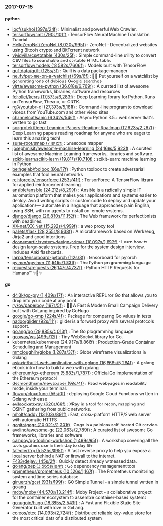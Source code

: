 ### 2017-07-15

#### python
* [iogf/sukhoi (397s/24f)](https://github.com/iogf/sukhoi) : Minimalist and powerful Web Crawler.
* [tensorflow/nmt (790s/101f)](https://github.com/tensorflow/nmt) : TensorFlow Neural Machine Translation Tutorial
* [HelloZeroNet/ZeroNet (8,020s/995f)](https://github.com/HelloZeroNet/ZeroNet) : ZeroNet - Decentralized websites using Bitcoin crypto and BitTorrent network
* [vividvilla/csvtotable (430s/25f)](https://github.com/vividvilla/csvtotable) : Simple command-line utility to convert CSV files to searchable and sortable HTML table.
* [tensorflow/models (18,582s/7,606f)](https://github.com/tensorflow/models) : Models built with TensorFlow
* [quiltdata/quilt (125s/5f)](https://github.com/quiltdata/quilt) : Quilt is a data package manager
* [neufv/put-me-on-a-watchlist (69s/6f)](https://github.com/neufv/put-me-on-a-watchlist) : 👩‍💻 Put yourself on a watchlist by generating tons of dubious Google searches
* [vinta/awesome-python (36,018s/6,769f)](https://github.com/vinta/awesome-python) : A curated list of awesome Python frameworks, libraries, software and resources
* [fchollet/keras (17,573s/6,283f)](https://github.com/fchollet/keras) : Deep Learning library for Python. Runs on TensorFlow, Theano, or CNTK.
* [rg3/youtube-dl (27,393s/5,181f)](https://github.com/rg3/youtube-dl) : Command-line program to download videos from YouTube.com and other video sites
* [channelcat/sanic (6,342s/546f)](https://github.com/channelcat/sanic) : Async Python 3.5+ web server that's written to go fast
* [songrotek/Deep-Learning-Papers-Reading-Roadmap (12,623s/2,267f)](https://github.com/songrotek/Deep-Learning-Papers-Reading-Roadmap) : Deep Learning papers reading roadmap for anyone who are eager to learn this amazing tech!
* [suraj-root/smap (71s/15f)](https://github.com/suraj-root/smap) : Shellcode mapper
* [josephmisiti/awesome-machine-learning (24,166s/5,923f)](https://github.com/josephmisiti/awesome-machine-learning) : A curated list of awesome Machine Learning frameworks, libraries and software.
* [scikit-learn/scikit-learn (19,817s/10,710f)](https://github.com/scikit-learn/scikit-learn) : scikit-learn: machine learning in Python
* [bethgelab/foolbox (86s/17f)](https://github.com/bethgelab/foolbox) : Python toolbox to create adversarial examples that fool neural networks
* [reinforceio/tensorforce (253s/41f)](https://github.com/reinforceio/tensorforce) : TensorForce: A TensorFlow library for applied reinforcement learning
* [ansible/ansible (24,212s/8,299f)](https://github.com/ansible/ansible) : Ansible is a radically simple IT automation platform that makes your applications and systems easier to deploy. Avoid writing scripts or custom code to deploy and update your applications— automate in a language that approaches plain English, using SSH, with no agents to install on remote systems.
* [django/django (26,830s/11,152f)](https://github.com/django/django) : The Web framework for perfectionists with deadlines.
* [XX-net/XX-Net (15,292s/4,999f)](https://github.com/XX-net/XX-Net) : a web proxy tool
* [pallets/flask (28,255s/8,938f)](https://github.com/pallets/flask) : A microframework based on Werkzeug, Jinja2 and good intentions
* [donnemartin/system-design-primer (18,097s/1,892f)](https://github.com/donnemartin/system-design-primer) : Learn how to design large-scale systems. Prep for the system design interview. Includes Anki flashcards.
* [lanpa/tensorboard-pytorch (112s/3f)](https://github.com/lanpa/tensorboard-pytorch) : tensorboard for pytorch
* [python/cpython (11,545s/1,831f)](https://github.com/python/cpython) : The Python programming language
* [requests/requests (26,147s/4,737f)](https://github.com/requests/requests) : Python HTTP Requests for Humans™ ✨🍰✨

#### go
* [d4l3k/go-pry (1,409s/17f)](https://github.com/d4l3k/go-pry) : An interactive REPL for Go that allows you to drop into your code at any point.
* [rykov/paperboy (197s/5f)](https://github.com/rykov/paperboy) : 💌💨 A Fast & Modern Email Campaign Delivery built with GoLang inspired by GoHugo
* [google/go-cmp (224s/4f)](https://github.com/google/go-cmp) : Package for comparing Go values in tests
* [nadoo/glider (92s/11f)](https://github.com/nadoo/glider) : glider is a forward proxy with several protocols support.
* [golang/go (29,885s/4,013f)](https://github.com/golang/go) : The Go programming language
* [gobwas/ws (499s/12f)](https://github.com/gobwas/ws) : Tiny WebSocket library for Go.
* [kubernetes/kubernetes (24,937s/8,866f)](https://github.com/kubernetes/kubernetes) : Production-Grade Container Scheduling and Management
* [mmcloughlin/globe (1,287s/37f)](https://github.com/mmcloughlin/globe) : Globe wireframe visualizations in Golang
* [astaxie/build-web-application-with-golang (16,866s/5,264f)](https://github.com/astaxie/build-web-application-with-golang) : A golang ebook intro how to build a web with golang
* [ethereum/go-ethereum (5,882s/1,787f)](https://github.com/ethereum/go-ethereum) : Official Go implementation of the Ethereum protocol
* [desmondhume/newspaper (98s/4f)](https://github.com/desmondhume/newspaper) : Read webpages in readability mode, inside your terminal.
* [flowup/cloudfunc (56s/0f)](https://github.com/flowup/cloudfunc) : deploying Google Cloud Functions written in Golang with ease
* [evilsocket/xray (620s/68f)](https://github.com/evilsocket/xray) : XRay is a tool for recon, mapping and OSINT gathering from public networks.
* [mholt/caddy (13,103s/891f)](https://github.com/mholt/caddy) : Fast, cross-platform HTTP/2 web server with automatic HTTPS
* [gogits/gogs (20,021s/2,301f)](https://github.com/gogits/gogs) : Gogs is a painless self-hosted Git service.
* [avelino/awesome-go (22,063s/2,789f)](https://github.com/avelino/awesome-go) : A curated list of awesome Go frameworks, libraries and software
* [campoy/go-tooling-workshop (1,499s/65f)](https://github.com/campoy/go-tooling-workshop) : A workshop covering all the tools gophers use in their day to day life
* [fatedier/frp (5,525s/895f)](https://github.com/fatedier/frp) : A fast reverse proxy to help you expose a local server behind a NAT or firewall to the internet.
* [F483/dejavu (45s/2f)](https://github.com/F483/dejavu) : Quickly detect already witnessed data.
* [golang/dep (3,565s/184f)](https://github.com/golang/dep) : Go dependency management tool
* [prometheus/prometheus (10,526s/1,167f)](https://github.com/prometheus/prometheus) : The Prometheus monitoring system and time series database.
* [ginuerzh/gost (931s/199f)](https://github.com/ginuerzh/gost) : GO Simple Tunnel - a simple tunnel written in golang
* [moby/moby (44,570s/13,214f)](https://github.com/moby/moby) : Moby Project - a collaborative project for the container ecosystem to assemble container-based systems
* [gohugoio/hugo (18,385s/2,543f)](https://github.com/gohugoio/hugo) : A Fast and Flexible Static Site Generator built with love in GoLang.
* [coreos/etcd (14,093s/2,724f)](https://github.com/coreos/etcd) : Distributed reliable key-value store for the most critical data of a distributed system
